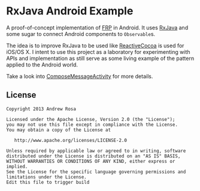 RxJava Android Example
======================

A proof-of-concept implementation of [FRP](http://en.wikipedia.org/wiki/Functional_reactive_programming) in Android. It uses [RxJava](https://github.com/Netflix/RxJava) and some sugar to connect Android components to `Observable`s.

The idea is to improve RxJava to be used like
[ReactiveCocoa](https://github.com/ReactiveCocoa/ReactiveCocoa) is used for iOS/OS X. I intent to use this project as a laboratory for experimenting with APIs and implementation as still serve as some living example of the pattern applied to the Android world.

Take a look into
[ComposeMessageActivity](app/src/main/java/com/example/rx/ComposeMessageActivity.java) for more details.

License
-------

    Copyright 2013 Andrew Rosa

    Licensed under the Apache License, Version 2.0 (the "License");
    you may not use this file except in compliance with the License.
    You may obtain a copy of the License at

       http://www.apache.org/licenses/LICENSE-2.0

    Unless required by applicable law or agreed to in writing, software
    distributed under the License is distributed on an "AS IS" BASIS,
    WITHOUT WARRANTIES OR CONDITIONS OF ANY KIND, either express or implied.
    See the License for the specific language governing permissions and
    limitations under the License.
    Edit this file to trigger build
